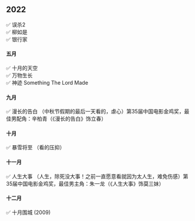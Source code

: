 

## 2022

✅ 误杀2  
✅ 柳如是  
✅ 银行家  
#### 五月   
✅ 十月的天空   
✅ 万物生长   
✅ 神迹 Something The Lord Made   

#### 九月   
✅ 漫长的告白 （中秋节假期的最后一天看的，虐心）第35届中国电影金鸡奖，最佳男配角：辛柏青（《漫长的告白》饰立春）

#### 十月
✅ 暴雪将至 （看的压抑）

#### 十一月
✅ 人生大事 （人生，除死没大事！之前一直愿意看就因为太人生，难免伤感）第35届中国电影金鸡奖，最佳男主角：朱一龙（《人生大事》饰莫三妹）

#### 十二月
✅ 十月围城 (2009)   
